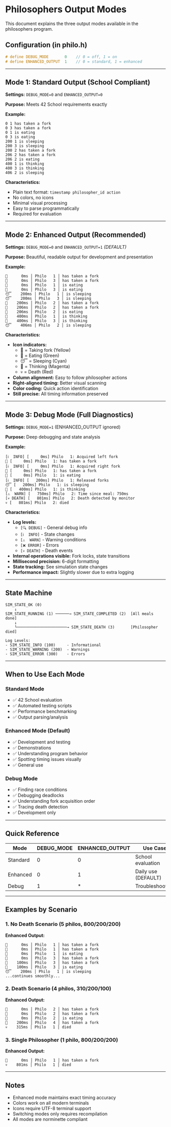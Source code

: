 # Philosophers Output Modes

This document explains the three output modes available in the philosophers program.

## Configuration (in philo.h)

```c
# define DEBUG_MODE       0    // 0 = off, 1 = on
# define ENHANCED_OUTPUT  1    // 0 = standard, 1 = enhanced
```

---

## Mode 1: Standard Output (School Compliant)

**Settings:** `DEBUG_MODE=0` and `ENHANCED_OUTPUT=0`

**Purpose:** Meets 42 School requirements exactly

**Example:**
```
0 1 has taken a fork
0 3 has taken a fork
0 1 is eating
0 3 is eating
200 1 is sleeping
200 3 is sleeping
200 2 has taken a fork
206 2 has taken a fork
206 2 is eating
400 1 is thinking
400 3 is thinking
406 2 is sleeping
```

**Characteristics:**
- Plain text format: `timestamp philosopher_id action`
- No colors, no icons
- Minimal visual processing
- Easy to parse programmatically
- Required for evaluation

---

## Mode 2: Enhanced Output (Recommended)

**Settings:** `DEBUG_MODE=0` and `ENHANCED_OUTPUT=1` *(DEFAULT)*

**Purpose:** Beautiful, readable output for development and presentation

**Example:**
```
🍴      0ms │ Philo   1 │ has taken a fork
🍴      0ms │ Philo   3 │ has taken a fork
🍝      0ms │ Philo   1 │ is eating
🍝      0ms │ Philo   3 │ is eating
😴    200ms │ Philo   1 │ is sleeping
😴    200ms │ Philo   3 │ is sleeping
🍴    200ms │ Philo   2 │ has taken a fork
🍴    206ms │ Philo   2 │ has taken a fork
🍝    206ms │ Philo   2 │ is eating
🤔    400ms │ Philo   1 │ is thinking
🤔    400ms │ Philo   3 │ is thinking
😴    406ms │ Philo   2 │ is sleeping
```

**Characteristics:**
- **Icon indicators:**
  - 🍴 = Taking fork (Yellow)
  - 🍝 = Eating (Green)
  - 😴 = Sleeping (Cyan)
  - 🤔 = Thinking (Magenta)
  - 💀 = Death (Red)
- **Column alignment:** Easy to follow philosopher actions
- **Right-aligned timing:** Better visual scanning
- **Color coding:** Quick action identification
- **Still precise:** All timing information preserved

---

## Mode 3: Debug Mode (Full Diagnostics)

**Settings:** `DEBUG_MODE=1` (ENHANCED_OUTPUT ignored)

**Purpose:** Deep debugging and state analysis

**Example:**
```
[ℹ️  INFO] [     0ms] Philo   1: Acquired left fork
🍴 [     0ms] Philo   1: has taken a fork
[ℹ️  INFO] [     0ms] Philo   1: Acquired right fork
🍴 [     0ms] Philo   1: has taken a fork
🍝 [     0ms] Philo   1: is eating
[ℹ️  INFO] [   200ms] Philo   1: Released forks
😴 [   200ms] Philo   1: is sleeping
🤔 [   400ms] Philo   1: is thinking
[⚠️  WARN] [   750ms] Philo   2: Time since meal: 750ms
[💀 DEATH] [   801ms] Philo   2: Death detected by monitor
💀 [   801ms] Philo   2: died
```

**Characteristics:**
- **Log levels:**
  - `[🔍 DEBUG]` - General debug info
  - `[ℹ️  INFO]` - State changes
  - `[⚠️  WARN]` - Warning conditions
  - `[❌ ERROR]` - Errors
  - `[💀 DEATH]` - Death events
- **Internal operations visible:** Fork locks, state transitions
- **Millisecond precision:** 6-digit formatting
- **State tracking:** See simulation state changes
- **Performance impact:** Slightly slower due to extra logging

---

## State Machine

```
SIM_STATE_OK (0)
    ↓
SIM_STATE_RUNNING (1) ──────→ SIM_STATE_COMPLETED (2)  [All meals done]
    ↓
    └──────────────────────→ SIM_STATE_DEATH (3)       [Philosopher died]

Log Levels:
- SIM_STATE_INFO (100)     - Informational
- SIM_STATE_WARNING (200)  - Warnings
- SIM_STATE_ERROR (300)    - Errors
```

---

## When to Use Each Mode

### Standard Mode
- ✅ 42 School evaluation
- ✅ Automated testing scripts
- ✅ Performance benchmarking
- ✅ Output parsing/analysis

### Enhanced Mode (Default)
- ✅ Development and testing
- ✅ Demonstrations
- ✅ Understanding program behavior
- ✅ Spotting timing issues visually
- ✅ General use

### Debug Mode
- ✅ Finding race conditions
- ✅ Debugging deadlocks
- ✅ Understanding fork acquisition order
- ✅ Tracing death detection
- ✅ Development only

---

## Quick Reference

| Mode | DEBUG_MODE | ENHANCED_OUTPUT | Use Case |
|------|------------|-----------------|----------|
| Standard | 0 | 0 | School evaluation |
| Enhanced | 0 | 1 | Daily use (DEFAULT) |
| Debug | 1 | * | Troubleshooting |

---

## Examples by Scenario

### 1. No Death Scenario (5 philos, 800/200/200)

**Enhanced Output:**
```
🍴      0ms │ Philo   1 │ has taken a fork
🍴      0ms │ Philo   1 │ has taken a fork
🍝      0ms │ Philo   1 │ is eating
🍴      0ms │ Philo   3 │ has taken a fork
🍴    100ms │ Philo   3 │ has taken a fork
🍝    100ms │ Philo   3 │ is eating
😴    200ms │ Philo   1 │ is sleeping
...continues smoothly...
```

### 2. Death Scenario (4 philos, 310/200/100)

**Enhanced Output:**
```
🍴      0ms │ Philo   2 │ has taken a fork
🍴      0ms │ Philo   2 │ has taken a fork
🍝      0ms │ Philo   2 │ is eating
🍴    200ms │ Philo   4 │ has taken a fork
💀    315ms │ Philo   1 │ died
```

### 3. Single Philosopher (1 philo, 800/200/200)

**Enhanced Output:**
```
🍴      0ms │ Philo   1 │ has taken a fork
💀    801ms │ Philo   1 │ died
```

---

## Notes

- Enhanced mode maintains exact timing accuracy
- Colors work on all modern terminals
- Icons require UTF-8 terminal support
- Switching modes only requires recompilation
- All modes are norminette compliant
